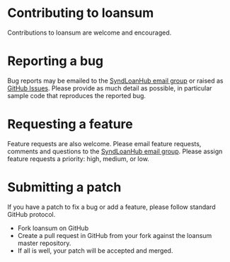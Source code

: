 # Contributing to loansum
Contributions to loansum are welcome and encouraged. 

# Reporting a bug
Bug reports may be emailed to the 
[SyndLoanHub email group](https://groups.google.com/forum/embed/?place=forum%2Fsyndloanhub&showsearch=true)
or raised as [GitHub Issues](https://github.com/syndloanhub/loansum/issues). Please provide as much detail as possible, 
in particular sample code that reproduces the reported bug.

# Requesting a feature
Feature requests are also welcome. Please email feature requests, comments and questions to the
[SyndLoanHub email group](https://groups.google.com/forum/embed/?place=forum%2Fsyndloanhub&showsearch=true).
Please assign feature requests a priority: high, medium, or low.

# Submitting a patch
If you have a patch to fix a bug or add a feature, please follow standard
GitHub protocol.
- Fork loansum on GitHub
- Create a pull request in GitHub from your fork against the loansum master repository.
- If all is well, your patch will be accepted and merged.
